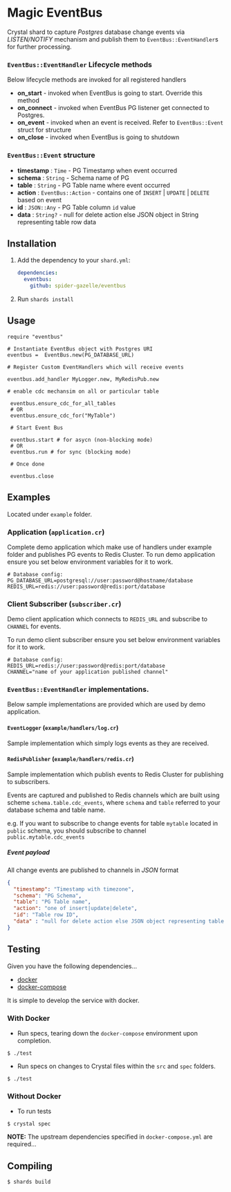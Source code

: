 # Magic EventBus

Crystal shard to capture _Postgres_ database change events via _LISTEN/NOTIFY_ mechanism and publish them to `EventBus::EventHandler`s for further processing.

### `EventBus::EventHandler` Lifecycle  methods

Below lifecycle methods are invoked for all registered handlers

* **on_start** - invoked when EventBus is going to start. Override this method
* **on_connect** - invoked when EventBus PG listener get connected to Postgres.
* **on_event** - invoked when an event is received. Refer to `EventBus::Event` struct for structure
* **on_close** - invoked when EventBus is going to shutdown

### `EventBus::Event` structure

*  **timestamp** : `Time` - PG Timestamp when event occurred
*  **schema** : `String` - Schema name of PG
*  **table** : `String` - PG Table name where event occurred
*  **action** : `EventBus::Action` - contains one of `INSERT` | `UPDATE` | `DELETE` based on event
*  **id** : `JSON::Any` - PG Table column `id` value
*  **data** : `String?` - null for delete action else JSON object in String representing table row data
## Installation

1. Add the dependency to your `shard.yml`:

   ```yaml
   dependencies:
     eventbus:
       github: spider-gazelle/eventbus
   ```

2. Run `shards install`

## Usage

```crystal
require "eventbus"

# Instantiate EventBus object with Postgres URI
eventbus =  EventBus.new(PG_DATABASE_URL)

# Register Custom EventHandlers which will receive events

eventbus.add_handler MyLogger.new, MyRedisPub.new 

# enable cdc mechansim on all or particular table

 eventbus.ensure_cdc_for_all_tables 
 # OR
 eventbus.ensure_cdc_for("MyTable")

 # Start Event Bus

 eventbus.start # for asycn (non-blocking mode)
 # OR
 eventbus.run # for sync (blocking mode)

 # Once done

 eventbus.close
```

## Examples

Located under `example` folder.

### Application (`application.cr`)

Complete demo application which make use of handlers under example folder and publishes PG events to Redis Cluster. To run demo application ensure you set below environment variables for it to work.

```console
# Database config:
PG_DATABASE_URL=postgresql://user:password@hostname/database
REDIS_URL=redis://user:password@redis:port/database
```

### Client Subscriber (`subscriber.cr`)

Demo client application which connects to `REDIS_URL` and subscribe to `CHANNEL` for events.

To run demo client subscriber ensure you set below environment variables for it to work.

```console
# Database config:
REDIS_URL=redis://user:password@redis:port/database
CHANNEL="name of your application published channel"
```

###  `EventBus::EventHandler` implementations.

Below sample implementations are provided which are used by demo application.
#### `EventLogger` (`example/handlers/log.cr`)

  Sample implementation which simply logs events as they are received.

#### `RedisPublisher` (`example/handlers/redis.cr`)

 Sample implementation which publish events to Redis Cluster for publishing to subscribers.

Events are captured and published to Redis channels which are built using scheme `schema.table.cdc_events`, where `schema` and `table` referred to your database schema and table name.

e.g. If you want to subscribe to change events for table `mytable` located in `public` schema, you should subscribe to channel `public.mytable.cdc_events`

##### Event payload

All change events are published to channels in *JSON* format

```json
{
  "timestamp": "Timestamp with timezone",
  "schema": "PG Schema",
  "table": "PG Table name",
  "action": "one of insert|update|delete",
  "id": "Table row ID",
  "data" : "null for delete action else JSON object representing table row data"
}
```

## Testing

Given you have the following dependencies...

- [docker](https://www.docker.com/)
- [docker-compose](https://github.com/docker/compose)

It is simple to develop the service with docker.

### With Docker

- Run specs, tearing down the `docker-compose` environment upon completion.

```shell-session
$ ./test
```

- Run specs on changes to Crystal files within the `src` and `spec` folders.

```shell-session
$ ./test
```

### Without Docker

- To run tests

```shell-session
$ crystal spec
```

**NOTE:** The upstream dependencies specified in `docker-compose.yml` are required...

## Compiling

```shell-session
$ shards build
```
